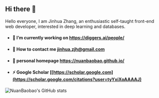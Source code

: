 ## Hi there 👋
Hello everyone, I am Jinhua Zhang, an enthusiastic self-taught front-end web developer, interested in deep learning and databases.

- #### 🔭 I’m currently working on https://diggers.ai/people/
- #### 👯 How to contact me jinhua.zjh@gmail.com
<!-- - #### 💬 phone 15117117428
- #### 📲 WeChat: New_Territory_HZH -->
- #### 🤔 personal homepage https://nuanbaobao.github.io/
- #### ⚡ Google Scholar [[https://scholar.google.com](https://scholar.google.com/citations?user=tyYxiXoAAAAJ)
<!--
**NuanBaobao/NuanBaobao** is a ✨ _special_ ✨ repository because its `README.md` (this file) appears on your GitHub profile.

Here are some ideas to get you started:

- 🔭 I’m currently working on ...
- 🌱 I’m currently learning ...
- 👯 I’m looking to collaborate on ...
- 🤔 I’m looking for help with ...
- 💬 Ask me about ...
- 📫 How to reach me: ...
- 😄 Pronouns: ...
- ⚡ Fun fact: ...

[![Top Langs](https://github-readme-stats.vercel.app/api/top-langs/?username=NuanBaobao&langs_count=8)](https://github.com/NuanBaobao/github-readme-stats)
[![Top Langs](https://github-readme-stats.vercel.app/api/top-langs/?username=NuanBaobao&exclude_repo=github-readme-stats,NuanBaobao.github.io)](https://github.com/NuanBaobao/github-readme-stats)
[![Top Langs](https://github-readme-stats.vercel.app/api/top-langs/?username=NuanBaobao&layout=compact)](https://github.com/NuanBaobao/github-readme-stats)



-->

![NuanBaobao's GitHub stats](https://github-readme-stats.vercel.app/api?username=NuanBaobao&show_icons=true&theme=tokyonight&count_private=true) 




